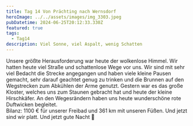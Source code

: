 ```yaml
---
title: Tag 14 Von Prächting nach Wernsdorf
heroImage: ../../assets/images/img_3303.jpeg
pubDatetime: 2024-06-25T20:12:33.330Z
featured: true
tags:
  - Tag14
description: Viel Sonne, viel Aspalt, wenig Schatten
---
```

Unsere größte Herausforderung war heute der wolkenlose Himmel. Wir hatten heute viel Straße und schattenlose Wege vor uns. Wir sind mit sehr viel Bedacht die Strecke angegangen und haben viele kleine Pausen gemacht, sehr darauf geachtet genug zu trinken und die Brunnen auf den Wegstrecken zum Abkühlen der Arme genutzt. Gestern war es das große Kloster, welches uns zum Staunen gebracht hat und heute der kleine Hirschkäfer. An den Wegesrändern haben uns heute wunderschöne rote Duftwicken begleitet. \
Bilanz: 1100 € für unserer Freibad und 361 km mit unseren Füßen. Und jetzt sind wir platt. Und jetzt gute Nacht 🌙